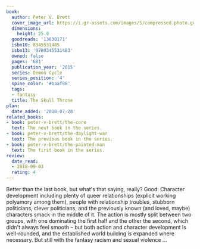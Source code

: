 ```yaml
---
book:
  author: Peter V. Brett
  cover_image_url: https://i.gr-assets.com/images/S/compressed.photo.goodreads.com/books/1408637760l/13630171.jpg
  dimensions:
    height: 25.0
  goodreads: '13630171'
  isbn10: 0345531485
  isbn13: '9780345531483'
  owned: false
  pages: '681'
  publication_year: '2015'
  series: Demon Cycle
  series_position: '4'
  spine_color: '#baaf98'
  tags:
  - fantasy
  title: The Skull Throne
plan:
  date_added: '2018-07-28'
related_books:
- book: peter-v-brett/the-core
  text: The next book in the series.
- book: peter-v-brett/the-daylight-war
  text: The previous book in the series.
- book: peter-v-brett/the-painted-man
  text: The first book in the series.
review:
  date_read:
  - 2018-09-03
  rating: 4
---
```


Better than the last book, but what's that saying, really? Good: Character development including plenty of queer relationships (explicit working polyamory among them), people with relationship troubles, stubborn politicians, clever politicians, and the previously known (and loved, maybe) characters smack in the middle of it. The action is mostly split between two groups, with one dominating the first half and the other the second, which didn't always feel smooth – but both action and character development is well-rounded, and the established world building is expanded where necessary. But still with the fantasy racism and sexual violence …
